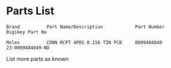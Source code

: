 # Parts List

	Brand          Part Name/Description            Part Number         Digikey Part No

	Molex          CONN RCPT 4POS 0.156 TIN PCB     0009484049          23-0009484049-ND

List more parts as known
